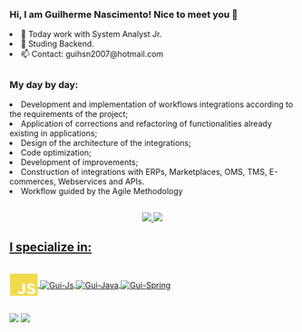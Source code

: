### Hi, I am Guilherme Nascimento! Nice to meet you 👋
<li> 🔭 Today work with System Analyst Jr.</li>
<li>🌱 Studing Backend.</li>
<li> 📫 Contact: guihsn2007@hotmail.com</li>

 ## 

### My day by day: 
<li>Development and implementation of workflows
integrations according to the requirements of the
project;</li>
<li>Application of corrections and refactoring of
functionalities already existing in applications;</li>
<li>Design of the architecture of the integrations;</li>
<li>Code optimization;</li>
<li>Development of improvements;</li>
<li>Construction of integrations with ERPs,
Marketplaces, OMS, TMS, E-commerces,
Webservices and APIs.</li>
<li>Workflow guided by the Agile Methodology</li>

##

<div align="center">
  <a href="https://github.com/guilherme-nascimento1">
  <img height="180em" src="https://github-readme-stats.vercel.app/api?username=guilherme-nascimento1&show_icons=true&theme=dracula&include_all_commits=true&count_private=true"/>
  <img height="175em" src="https://github-readme-stats.vercel.app/api/top-langs/?username=guilherme-nascimento1&layout=compact&langs_count=7&theme=dracula"/>
</div>
  <h2> I specialize in: </h2>
  <div style="display: inline_block"><br>
   <img align="center" alt="Gui-Js" height="40" width="50" src="https://raw.githubusercontent.com/devicons/devicon/master/icons/javascript/javascript-plain.svg"> 
   <img align="center" alt="Gui-Js" height="40" width="50" src="https://cdn.jsdelivr.net/gh/devicons/devicon/icons/nodejs/nodejs-plain-wordmark.svg">          
   <img align="center" alt="Gui-Java" height="40" width="50" src="https://cdn.jsdelivr.net/gh/devicons/devicon/icons/java/java-original.svg">          
   <img align="center" alt="Gui-Spring" height="40" width="50" src="https://cdn.jsdelivr.net/gh/devicons/devicon/icons/spring/spring-original-wordmark.svg">          
                 
</div>
  
  ##
  
 <div> 
  <a href="https://instagram.com/guihenriq1" target="_blank"><img src="https://img.shields.io/badge/-Instagram-%23E4405F?style=for-the-badge&logo=instagram&logoColor=white" target="_blank"></a> 	
  <a href="https://www.linkedin.com/in/guilherme-nascimento-045642162" target="_blank"><img src="https://img.shields.io/badge/-LinkedIn-%230077B5?style=for-the-badge&logo=linkedin&logoColor=white" target="_blank"></a> 

 
</div>
